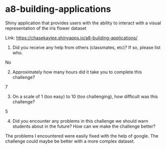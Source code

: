 # a8-building-applications
Shiny application that provides users with the ability to interact with a visual representation of the iris flower dataset

Link: https://chasekaylee.shinyapps.io/a8-building-applications/

1. Did you receive any help from others (classmates, etc)? If so, please list who.

No

2. Approximately how many hours did it take you to complete this challenge?

7

3. On a scale of 1 (too easy) to 10 (too challenging), how difficult was this challenge?

5

4. Did you encounter any problems in this challenge we should warn students about in the future? How can we make the challenge better?

The problems I encountered were easily fixed with the help of google. The challenge could maybe be better with a more complex dataset.